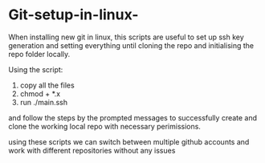 # Git-setup-in-linux-
When installing new git in linux, this scripts are useful to set up ssh key generation and setting everything until cloning the repo and initialising the repo folder locally.


Using the script:
1. copy all the files
2. chmod + *.x
3. run ./main.ssh

and follow the steps by the prompted messages to successfully create and clone the working local repo with necessary perimissions.

using these scripts we can switch between multiple github accounts and work with different repositories without any issues
